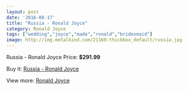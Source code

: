 ```yaml
---
layout: post
date: '2016-08-17'
title: "Russia - Ronald Joyce"
category: Ronald Joyce
tags: ["wedding","joyce","made","ronald","bridesmaid"]
image: http://img.metalkind.com/21160-thickbox_default/russia.jpg
---
```

Russia - Ronald Joyce
Price: **$291.99**
<a href="https://www.metalkind.com/en/ronald-joyce/9285-russia.html"><amp-img layout="responsive" width="600" height="600" src="//img.metalkind.com/21160-thickbox_default/russia.jpg" alt="Russia - Ronald Joyce 0" /></a>

Buy it: [Russia - Ronald Joyce](https://www.metalkind.com/en/ronald-joyce/9285-russia.html "Russia - Ronald Joyce")

View more: [Ronald Joyce](https://www.metalkind.com/en/110-ronald-joyce "Ronald Joyce")
